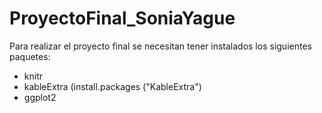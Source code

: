 # ProyectoFinal_SoniaYague
Para realizar el proyecto final se necesitan tener instalados los siguientes paquetes:
- knitr
- kableExtra (install.packages ("KableExtra")
- ggplot2
